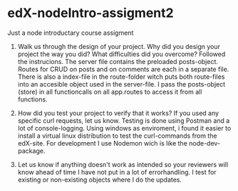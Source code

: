 # edX-nodeIntro-assigment2
Just a node introductary course assigment


1. Walk us through the design of your project. Why did you design your project the way you did? What difficulties did you overcome?
Followed the instrucions.
The server file contains the preloaded posts-object. 
Routes for CRUD on posts and on comments are each in a separate file. 
There is also a index-file in the route-folder witch puts both route-files into an accesible object used in the server-file.
I pass the posts-object (store) in all functioncalls on all app.routes to access it from all functions.

2. How did you test your project to verify that it works? If you used any specific curl requests, let us know.
Testing is done using Postman and a lot of console-logging. 
Using windows as enviroment, i found it easier to install a virtual linux distribution to test the curl-commands from the edX-site.
For development I use Nodemon wich is like the node-dev-package.

3. Let us know if anything doesn't work as intended so your reviewers will know ahead of time
I have not put in a lot of errorhandling. I test for existing or non-existing objects where I do the updates.

